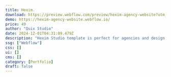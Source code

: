 ```yaml
---
title: Hexim.
download: https://preview.webflow.com/preview/hexim-agency-website?utm_medium=preview_link&utm_source=designer&utm_content=hexim-agency-website&preview=4710b6ac9cbfbfe4a6fe4784ca45e221&locale=en&workflow=preview
demo: https://hexim-agency-website.webflow.io/
price: 49
author: "Quix Studio"
date: 2024-12-01T04:31:09.479Z
description: "Hexim Studio template is perfect for agencies and design studios. It features a minimalistic, editorial-inspired design, offering a clean, sophisticated layout to showcase creative work and engage clients with a professional aesthetic."
ssg: ["Webflow"]
css: []
ui: []
cms: []
category: [Portfolio]
draft: false
---
```


